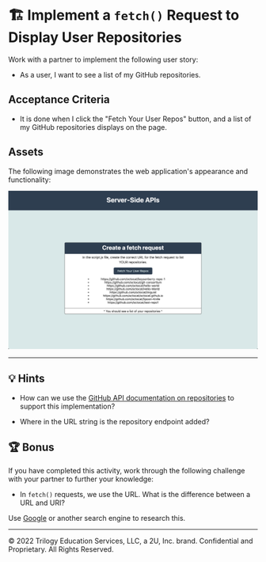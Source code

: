 # 🏗️ Implement a `fetch()` Request to Display User Repositories

Work with a partner to implement the following user story:

* As a user, I want to see a list of my GitHub repositories.

## Acceptance Criteria

* It is done when I click the "Fetch Your User Repos" button, and a list of my GitHub repositories displays on the page.

## Assets

The following image demonstrates the web application's appearance and functionality:

![The webpage shows a user's GitHub repositories when the button is selected.](./Images/01-solution-screenshot.png)

---

## 💡 Hints

* How can we use the [GitHub API documentation on repositories](https://docs.github.com/en/rest/reference/repos#list-repositories-for-a-user) to support this implementation?

* Where in the URL string is the repository endpoint added?

## 🏆 Bonus

If you have completed this activity, work through the following challenge with your partner to further your knowledge:

* In `fetch()` requests, we use the URL. What is the difference between a URL and URI?

Use [Google](https://www.google.com) or another search engine to research this.

---
© 2022 Trilogy Education Services, LLC, a 2U, Inc. brand. Confidential and Proprietary. All Rights Reserved.
